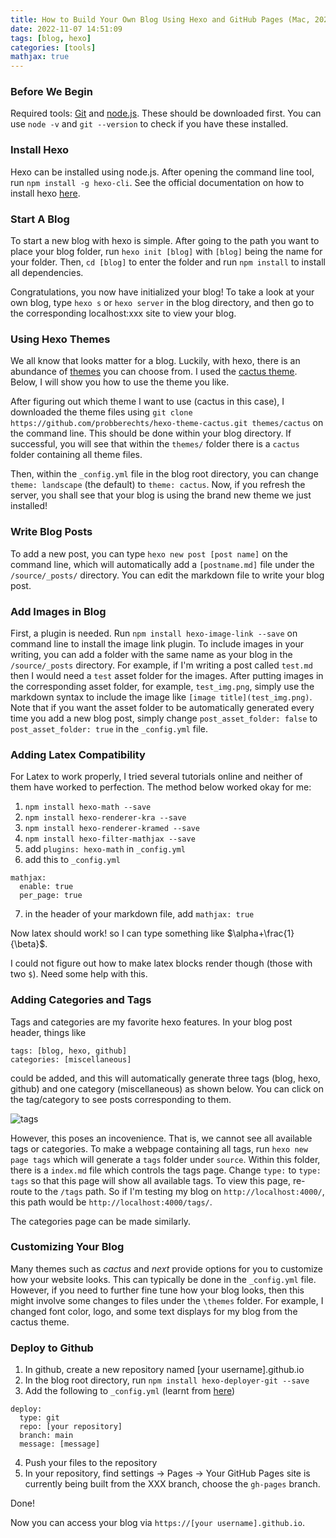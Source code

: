 ```yaml
---
title: How to Build Your Own Blog Using Hexo and GitHub Pages (Mac, 2022)
date: 2022-11-07 14:51:09
tags: [blog, hexo]
categories: [tools]
mathjax: true
---
```


### Before We Begin

Required tools: [Git](https://git-scm.com/book/en/v2/Getting-Started-Installing-Git) and [node.js](https://nodejs.org/en/). These should be downloaded first. You can use `node -v` and `git --version` to check if you have these installed. 


### Install Hexo

Hexo can be installed using node.js. After opening the command line tool, run `npm install -g hexo-cli`.
See the official documentation on how to install hexo [here](https://hexo.io/docs/).

### Start A Blog

To start a new blog with hexo is simple. After going to the path you want to place your blog folder, run `hexo init [blog]` with `[blog]` being the name for your folder. Then, `cd [blog]` to enter the folder and run `npm install` to install all dependencies.

Congratulations, you now have initialized your blog! To take a look at your own blog, type `hexo s` or `hexo server` in the blog directory, and then go to the corresponding localhost:xxx site to view your blog.

### Using Hexo Themes

We all know that looks matter for a blog. Luckily, with hexo, there is an abundance of [themes](https://hexo.io/themes/) you can choose from. I used the [cactus theme](https://github.com/probberechts/hexo-theme-cactus). Below, I will show you how to use the theme you like. 

After figuring out which theme I want to use (cactus in this case), I downloaded the theme files using `git clone https://github.com/probberechts/hexo-theme-cactus.git themes/cactus` on the command line. This should be done within your blog directory. If successful, you will see that within the `themes/` folder there is a `cactus` folder containing all theme files. 

Then, within the `_config.yml` file in the blog root directory, you can change `theme: landscape` (the default) to `theme: cactus`. Now, if you refresh the server, you shall see that your blog is using the brand new theme we just installed!

### Write Blog Posts

To add a new post, you can type `hexo new post [post name]` on the command line, which will automatically add a `[postname.md]` file under the `/source/_posts/` directory. You can edit the markdown file to write your blog post. 

### Add Images in Blog

First, a plugin is needed. Run `npm install hexo-image-link --save` on command line to install the image link plugin. To include images in your writing, you can add a folder with the same name as your blog in the `/source/_posts` directory. For example, if I'm writing a post called `test.md` then I would need a `test` asset folder for the images. After putting images in the corresponding asset folder, for example, `test_img.png`, simply use the markdown syntax to include the image like `[image title](test_img.png)`. Note that if you want the asset folder to be automatically generated every time you add a new blog post, simply change `post_asset_folder: false` to `post_asset_folder: true` in the `_config.yml` file. 

### Adding Latex Compatibility

For Latex to work properly, I tried several tutorials online and neither of them have worked to perfection. The method below worked okay for me:

1. `npm install hexo-math --save`
2. `npm install hexo-renderer-kra --save`
3. `npm install hexo-renderer-kramed --save`
4. `npm install hexo-filter-mathjax --save`
5.  add `plugins: hexo-math` in `_config.yml`
6. add this to  `_config.yml`
```{bash}
mathjax:
  enable: true
  per_page: true
```
7. in the header of your markdown file, add `mathjax: true`

Now latex should work! so I can type something like $\alpha+\frac{1}{\beta}$.

I could not figure out how to make latex blocks render though (those with two `$`). Need some help with this. 

### Adding Categories and Tags

Tags and categories are my favorite hexo features. In your blog post header, things like 

```
tags: [blog, hexo, github]
categories: [miscellaneous]
```
could be added, and this will automatically generate three tags (blog, hexo, github) and one category (miscellaneous) as shown below. You can click on the tag/category to see posts corresponding to them.

![tags](tags.png)

However, this poses an incovenience. That is, we cannot see all available tags or categories. To make a webpage containing all tags, run `hexo new page tags` which will generate a `tags` folder under `source`. Within this folder, there is a `index.md` file which controls the tags page. Change `type:` to `type: tags` so that this page will show all available tags. To view this page, re-route to the `/tags` path. So if I'm testing my blog on `http://localhost:4000/`, this path would be `http://localhost:4000/tags/`. 

The categories page can be made similarly.


### Customizing Your Blog

Many themes such as $cactus$ and $next$ provide options for you to customize how your website looks. This can typically be done in the `_config.yml` file. However, if you need to further fine tune how your blog looks, then this might involve some changes to files under the `\themes` folder. For example, I changed font color, logo, and some text displays for my blog from the cactus theme. 

### Deploy to Github

1. In github, create a new repository named [your username].github.io
2. In the blog root directory, run `npm install hexo-deployer-git --save`
3. Add the following to `_config.yml` (learnt from [here](https://medium.com/techtofreedom/3-steps-to-build-your-static-website-with-hexo-and-github-pages-9bc9b26a24c2))
```
deploy:
  type: git
  repo: [your repository]
  branch: main
  message: [message]
```
4. Push your files to the repository 
5. In your repository, find settings -> Pages -> Your GitHub Pages site is currently being built from the XXX branch, choose the `gh-pages` branch.

Done!

Now you can access your blog via `https://[your username].github.io`. 







